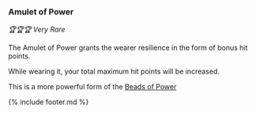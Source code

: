 ### Amulet of Power

_🏆🏆🏆 Very Rare_ 

The Amulet of Power grants the wearer resilience in the form of bonus hit points.

While wearing it, your total maximum hit points will be increased.

This is a more powerful form of the [Beads of Power](beads_of_power.md)


{% include footer.md %}